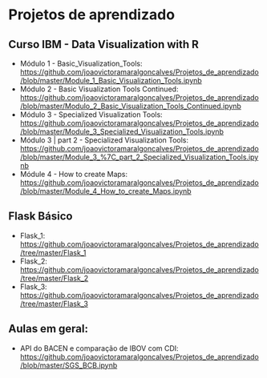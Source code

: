 # Projetos de aprendizado

## Curso IBM - Data Visualization with R
- Módulo 1 - Basic_Visualization_Tools: 
https://github.com/joaovictoramaralgoncalves/Projetos_de_aprendizado/blob/master/Module_1_Basic_Visualization_Tools.ipynb
- Módulo 2 - Basic Visualization Tools Continued: https://github.com/joaovictoramaralgoncalves/Projetos_de_aprendizado/blob/master/Modulo_2_Basic_Visualization_Tools_Continued.ipynb
- Módulo 3 - Specialized Visualization Tools:
https://github.com/joaovictoramaralgoncalves/Projetos_de_aprendizado/blob/master/Module_3_Specialized_Visualization_Tools.ipynb
- Módulo 3 | part 2 - Specialized Visualization Tools:
https://github.com/joaovictoramaralgoncalves/Projetos_de_aprendizado/blob/master/Module_3_%7C_part_2_Specialized_Visualization_Tools.ipynb
- Módule 4 - How to create Maps:
https://github.com/joaovictoramaralgoncalves/Projetos_de_aprendizado/blob/master/Module_4_How_to_create_Maps.ipynb

## Flask Básico
- Flask_1: https://github.com/joaovictoramaralgoncalves/Projetos_de_aprendizado/tree/master/Flask_1
- Flask_2: https://github.com/joaovictoramaralgoncalves/Projetos_de_aprendizado/tree/master/Flask_2
- Flask_3: https://github.com/joaovictoramaralgoncalves/Projetos_de_aprendizado/tree/master/Flask_3

## Aulas em geral:
- API do BACEN e comparação de IBOV com CDI:
https://github.com/joaovictoramaralgoncalves/Projetos_de_aprendizado/blob/master/SGS_BCB.ipynb
